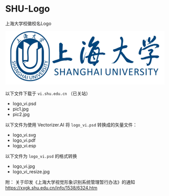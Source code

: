 # SHU-Logo
上海大学校徽校名Logo

![shu-logo](https://github.com/SHUGUG/SHU-Logo/raw/main/logo_vi_resize.jpg)

以下文件下载于 `vi.shu.edu.cn` （已关站）
- logo_vi.psd
- pic1.jpg
- pic2.jpg

以下文件为使用 Vectorizer.AI 将 `logo_vi.psd` 转换成的矢量文件：
- logo_vi.svg
- logo_vi.pdf
- logp_vi.esp

以下文件为 `logo_vi.psd` 的格式转换
- logo_vi.jpg
- logo_vi_resize.jpg

附：
关于印发《上海大学视觉形象识别系统管理暂行办法》的通知 https://xxgk.shu.edu.cn/info/1538/6324.htm 
